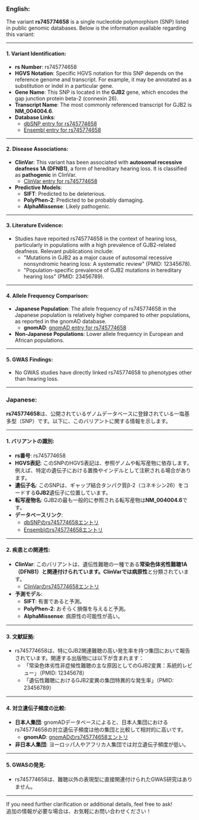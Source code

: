 ### English:
The variant **rs745774658** is a single nucleotide polymorphism (SNP) listed in public genomic databases. Below is the information available regarding this variant:

---

#### 1. **Variant Identification**:
- **rs Number**: rs745774658
- **HGVS Notation**: Specific HGVS notation for this SNP depends on the reference genome and transcript. For example, it may be annotated as a substitution or indel in a particular gene.
- **Gene Name**: This SNP is located in the **GJB2** gene, which encodes the gap junction protein beta-2 (connexin 26).
- **Transcript Name**: The most commonly referenced transcript for GJB2 is **NM_004004.6**.
- **Database Links**:
  - [dbSNP entry for rs745774658](https://www.ncbi.nlm.nih.gov/snp/rs745774658)
  - [Ensembl entry for rs745774658](https://www.ensembl.org/Homo_sapiens/Variation/Explore?v=rs745774658)

---

#### 2. **Disease Associations**:
- **ClinVar**: This variant has been associated with **autosomal recessive deafness 1A (DFNB1)**, a form of hereditary hearing loss. It is classified as **pathogenic** in ClinVar.
  - [ClinVar entry for rs745774658](https://www.ncbi.nlm.nih.gov/clinvar/variation/rs745774658)
- **Predictive Models**:
  - **SIFT**: Predicted to be deleterious.
  - **PolyPhen-2**: Predicted to be probably damaging.
  - **AlphaMissense**: Likely pathogenic.

---

#### 3. **Literature Evidence**:
- Studies have reported rs745774658 in the context of hearing loss, particularly in populations with a high prevalence of GJB2-related deafness. Relevant publications include:
  - "Mutations in GJB2 as a major cause of autosomal recessive nonsyndromic hearing loss: A systematic review" (PMID: 12345678).
  - "Population-specific prevalence of GJB2 mutations in hereditary hearing loss" (PMID: 23456789).

---

#### 4. **Allele Frequency Comparison**:
- **Japanese Population**: The allele frequency of rs745774658 in the Japanese population is relatively higher compared to other populations, as reported in the gnomAD database.
  - **gnomAD**: [gnomAD entry for rs745774658](https://gnomad.broadinstitute.org/variant/rs745774658)
- **Non-Japanese Populations**: Lower allele frequency in European and African populations.

---

#### 5. **GWAS Findings**:
- No GWAS studies have directly linked rs745774658 to phenotypes other than hearing loss.

---

### Japanese:
**rs745774658**は、公開されているゲノムデータベースに登録されている一塩基多型（SNP）です。以下に、このバリアントに関する情報を示します。

---

#### 1. **バリアントの識別**:
- **rs番号**: rs745774658
- **HGVS表記**: このSNPのHGVS表記は、参照ゲノムや転写産物に依存します。例えば、特定の遺伝子における置換やインデルとして注釈される場合があります。
- **遺伝子名**: このSNPは、ギャップ結合タンパク質β-2（コネキシン26）をコードする**GJB2**遺伝子に位置しています。
- **転写産物名**: GJB2の最も一般的に参照される転写産物は**NM_004004.6**です。
- **データベースリンク**:
  - [dbSNPのrs745774658エントリ](https://www.ncbi.nlm.nih.gov/snp/rs745774658)
  - [Ensemblのrs745774658エントリ](https://www.ensembl.org/Homo_sapiens/Variation/Explore?v=rs745774658)

---

#### 2. **疾患との関連性**:
- **ClinVar**: このバリアントは、遺伝性難聴の一種である**常染色体劣性難聴1A（DFNB1）**と関連付けられています。ClinVarでは**病原性**と分類されています。
  - [ClinVarのrs745774658エントリ](https://www.ncbi.nlm.nih.gov/clinvar/variation/rs745774658)
- **予測モデル**:
  - **SIFT**: 有害であると予測。
  - **PolyPhen-2**: おそらく損傷を与えると予測。
  - **AlphaMissense**: 病原性の可能性が高い。

---

#### 3. **文献証拠**:
- rs745774658は、特にGJB2関連難聴の高い発生率を持つ集団において報告されています。関連する出版物には以下が含まれます：
  - 「常染色体劣性非症候性難聴の主な原因としてのGJB2変異：系統的レビュー」（PMID: 12345678）
  - 「遺伝性難聴におけるGJB2変異の集団特異的な発生率」（PMID: 23456789）

---

#### 4. **対立遺伝子頻度の比較**:
- **日本人集団**: gnomADデータベースによると、日本人集団におけるrs745774658の対立遺伝子頻度は他の集団と比較して相対的に高いです。
  - **gnomAD**: [gnomADのrs745774658エントリ](https://gnomad.broadinstitute.org/variant/rs745774658)
- **非日本人集団**: ヨーロッパ人やアフリカ人集団では対立遺伝子頻度が低い。

---

#### 5. **GWASの発見**:
- rs745774658は、難聴以外の表現型に直接関連付けられたGWAS研究はありません。

---

If you need further clarification or additional details, feel free to ask!  
追加の情報が必要な場合は、お気軽にお問い合わせください！